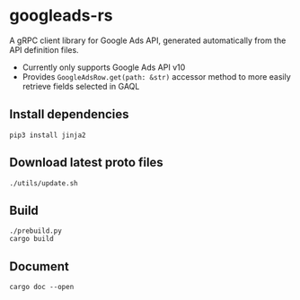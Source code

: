 # googleads-rs

A gRPC client library for Google Ads API, generated automatically from the API definition files.

* Currently only supports Google Ads API v10
* Provides `GoogleAdsRow.get(path: &str)` accessor method to more easily retrieve fields selected in GAQL

## Install dependencies

```
pip3 install jinja2
```

## Download latest proto files

```
./utils/update.sh
```

## Build

```
./prebuild.py
cargo build
```

## Document

```
cargo doc --open
```
